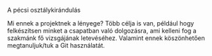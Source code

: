 A pécsi osztálykirándulás

 Mi ennek a projektnek a lényege?
Több célja is van, például hogy felkészítsen minket a csapatban való dolgozásra, ami kelleni fog a szakmánk 
fő vizsgájának letevéséhez. Valamint ennek köszönhetően megtanuljuk/tuk a Git használatát.
